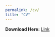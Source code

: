 ```yaml
---
permalink: /cv/
title: "CV"
---
```


**Download Here:** <a href="https://drive.google.com/file/d/1isMyNUrcRNry2_ZxZskuDZHg5CPrdbHm/view?usp=sharing">Link</a>
